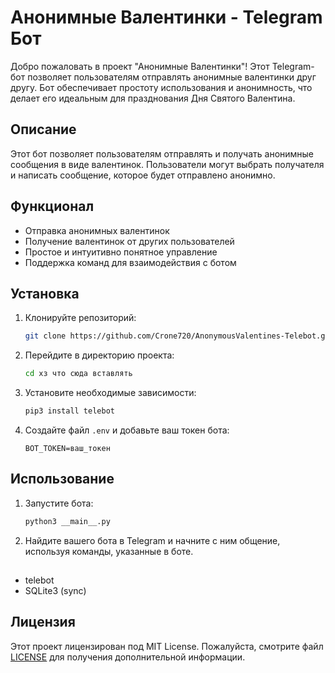 
# Анонимные Валентинки - Telegram Бот

Добро пожаловать в проект "Анонимные Валентинки"! Этот Telegram-бот позволяет пользователям отправлять анонимные валентинки друг другу. Бот обеспечивает простоту использования и анонимность, что делает его идеальным для празднования Дня Святого Валентина.
## Описание

Этот бот позволяет пользователям отправлять и получать анонимные сообщения в виде валентинок. Пользователи могут выбрать получателя и написать сообщение, которое будет отправлено анонимно.

## Функционал

- Отправка анонимных валентинок
- Получение валентинок от других пользователей
- Простое и интуитивно понятное управление
- Поддержка команд для взаимодействия с ботом

## Установка

1. Клонируйте репозиторий:

   ```bash
   git clone https://github.com/Crone720/AnonymousValentines-Telebot.git

2. Перейдите в директорию проекта:

   ```bash
   cd хз что сюда вставлять
   ```

3. Установите необходимые зависимости:

   ```bash
   pip3 install telebot
   ```

4. Создайте файл `.env` и добавьте ваш токен бота:

   ```plaintext
   BOT_TOKEN=ваш_токен
   ```

## Использование

1. Запустите бота:

   ```bash
   python3 __main__.py
   ```

2. Найдите вашего бота в Telegram и начните с ним общение, используя команды, указанные в боте.

## 
- telebot
- SQLite3 (sync)

## Лицензия

Этот проект лицензирован под MIT License. Пожалуйста, смотрите файл [LICENSE](LICENSE) для получения дополнительной информации.
